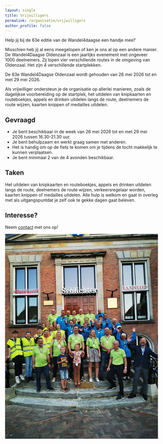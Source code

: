 ```yaml
---
layout: single
title: Vrijwilligers
permalink: /organisatie/vrijwilligers
author_profile: false
---
```


Help jij bij de 63e editie van de Wandel4daagse een handje mee?  

Misschien heb jij al eens meegelopen of ken je ons al op een andere manier. De Wandel4Daagse Oldenzaal is een jaarlijks evenement met ongeveer 1000 deelnemers. Zij lopen vier verschillende routes in de omgeving van Oldenzaal. Het zijn 4 verschillende startplekken. 

De 63e Wandel4Daagse Oldenzaal wordt gehouden van 26 mei 2026 tot en met 29 mei 2026. 

Als vrijwilliger ondersteun je de organisatie op allerlei manieren, zoals de dagelijkse voorbereiding op de startplek, het uitdelen van knipkaarten en routeboekjes, appels en drinken uitdelen langs de route, deelnemers de route wijzen, kaarten knippen of medailles uitdelen.  

## Gevraagd

- Je bent beschikbaar in de week van 26 mei 2026 tot en met 29 mei 2026 tussen 16.30-21.30 uur.
- Je bent behulpzaam en werkt graag samen met anderen.
- Het is handig om op de fiets te komen om je tijdens de tocht makkelijk te kunnen verplaatsen.
- Je bent minimaal 2 van de 4 avonden beschikbaar.

## Taken

Het uitdelen van knipkaarten en routeboekjes, appels en drinken uitdelen langs de route, deelnemers de route wijzen, verkeersregelaar worden, kaarten knippen of medailles uitdelen. Alle hulp is welkom en gaat in overleg met als uitgangspuntdat je zelf ook te gekke dagen gaat beleven.

## Interesse?

Neem [contact](/contact) met ons op!

![Organisatie en vrijwilligers Wandel4Daagse Oldenzaal 2023](/assets/organisatie/teamfoto2023.jpg) 